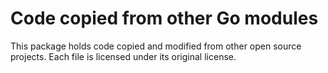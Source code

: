 # Code copied from other Go modules

This package holds code copied and modified from other
open source projects. Each file is licensed under its
original license.